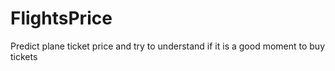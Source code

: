 # FlightsPrice
Predict plane ticket price and try to understand if it is a good moment to buy tickets
